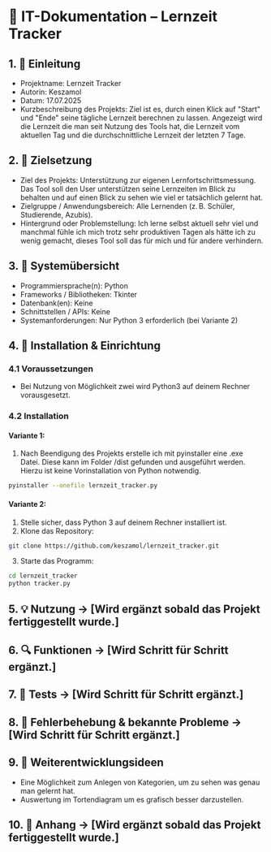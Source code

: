 # 📘 IT-Dokumentation – Lernzeit Tracker

## 1. 📝 Einleitung
- Projektname: Lernzeit Tracker
- Autorin: Keszamol
- Datum: 17.07.2025
- Kurzbeschreibung des Projekts: Ziel ist es, durch einen Klick auf "Start" und "Ende" seine tägliche Lernzeit berechnen zu lassen. Angezeigt wird die Lernzeit die man seit Nutzung des Tools hat, die Lernzeit vom aktuellen Tag und die durchschnittliche Lernzeit der letzten 7 Tage. 

## 2. 🎯 Zielsetzung
- Ziel des Projekts: Unterstützung zur eigenen Lernfortschrittsmessung. Das Tool soll den User unterstützen seine Lernzeiten im Blick zu behalten und auf einen Blick zu sehen wie viel er tatsächlich gelernt hat. 
- Zielgruppe / Anwendungsbereich: Alle Lernenden (z. B. Schüler, Studierende, Azubis).
- Hintergrund oder Problemstellung: Ich lerne selbst aktuell sehr viel und manchmal fühle ich mich trotz sehr produktiven Tagen als hätte ich zu wenig gemacht, dieses Tool soll das für mich und für andere verhindern. 

## 3. 🧱 Systemübersicht
- Programmiersprache(n): Python
- Frameworks / Bibliotheken: Tkinter
- Datenbank(en): Keine
- Schnittstellen / APIs: Keine
- Systemanforderungen: Nur Python 3 erforderlich (bei Variante 2)

## 4. 🔧 Installation & Einrichtung
### 4.1 Voraussetzungen

- Bei Nutzung von Möglichkeit zwei wird Python3 auf deinem Rechner vorausgesetzt.

### 4.2 Installation

#### Variante 1:

1. Nach Beendigung des Projekts erstelle ich mit pyinstaller eine .exe Datei. Diese kann im Folder /dist gefunden und ausgeführt werden. Hierzu ist keine Vorinstallation von Python notwendig. 

```bash
pyinstaller --onefile lernzeit_tracker.py
```
#### Variante 2: 

1. Stelle sicher, dass Python 3 auf deinem Rechner installiert ist.
2. Klone das Repository:

```bash
git clone https://github.com/keszamol/lernzeit_tracker.git
```

3. Starte das Programm:

```bash
cd lernzeit_tracker
python tracker.py
```

## 5. 💡 Nutzung -> [Wird ergänzt sobald das Projekt fertiggestellt wurde.]


## 6. 🔍 Funktionen -> [Wird Schritt für Schritt ergänzt.]


## 7. 🧪 Tests -> [Wird Schritt für Schritt ergänzt.]


## 8. 🧯 Fehlerbehebung & bekannte Probleme -> [Wird Schritt für Schritt ergänzt.]


## 9. 🧰 Weiterentwicklungsideen

- Eine Möglichkeit zum Anlegen von Kategorien, um zu sehen was genau man gelernt hat. 
- Auswertung im Tortendiagram um es grafisch besser darzustellen.  

## 10. 📎 Anhang -> [Wird ergänzt sobald das Projekt fertiggestellt wurde.]